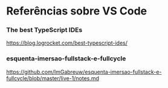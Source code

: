 # Referências sobre VS Code

### The best TypeScript IDEs

https://blog.logrocket.com/best-typescript-ides/

### esquenta-imersao-fullstack-e-fullcycle

https://github.com/ImGabreuw/esquenta-imersao-fullstack-e-fullcycle/blob/master/live-1/notes.md